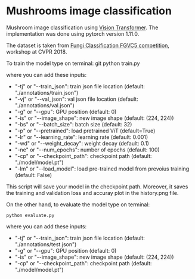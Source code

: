 # Mushrooms image classification
Mushroom image classification using [Vision Transformer](https://arxiv.org/abs/2010.11929). The implementation was done using pytorch version 1.11.0.

The dataset is taken from [Fungi Classification FGVC5 competition](https://www.kaggle.com/c/fungi-challenge-fgvc-2018), workshop at CVPR 2018.

To train the model type on terminal:
git 
    python train.py 

where you can add these inputs:
- "-tj" or "--train_json": train json file location (default: "./annotations/train.json")
- "-vj" or "--val_json": val json file location (default: "./annotations/val.json")
- "-g" or "--gpu": GPU position (default: 0)
- "-is" or "--image_shape": new image shape (default: (224, 224))
- "-bs" or "--batch_size": batch size (default: 32)
- "-p" or "--pretrained": load pretrained ViT (default=True) 
- "-lr" or "--learning_rate": learning rate (default: 0.001)
- "-wd" or "--weight_decay": weight decay (default: 0.1)
- "-ne" or "--num_epochs": number of epochs (default: 100)
- "-cp" or "--checkpoint_path": checkpoint path (default: "./model/model.pt")
- "-lm" or "--load_model": load pre-trained model from prevoius training (default: False)

This script will save your model in the checkpoint path. Moreover, it saves the training and validation loss and accuray plot in the history.png file.

On the other hand, to evaluate the model type on terminal:

    python evaluate.py 

where you can add these inputs:
- "-tj" or "--train_json": train json file location (default: "./annotations/test.json")
- "-g" or "--gpu": GPU position (default: 0)
- "-is" or "--image_shape": new image shape (default: (224, 224))
- "-cp" or "--checkpoint_path": checkpoint path (default: "./model/model.pt")